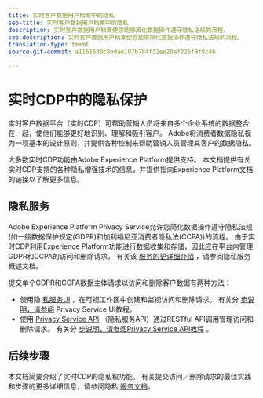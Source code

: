 ```yaml
---
title: 实时客户数据用户档案中的隐私
seo-title: 实时客户数据用户档案中的隐私
description: 实时客户数据用户档案使您能够简化数据操作遵守隐私法规的流程。
seo-description: 实时客户数据用户档案使您能够简化数据操作遵守隐私法规的流程。
translation-type: tm+mt
source-git-commit: a1161630c8edae107b784f32ee20af225f9f8c46

---
```



# 实时CDP中的隐私保护

实时客户数据平台（实时CDP）可帮助营销人员将来自多个企业系统的数据整合在一起，使他们能够更好地识别、理解和吸引客户。 Adobe将消费者数据隐私视为一项基本的设计原则，并提供各种控制来帮助营销人员管理其客户的数据隐私。

大多数实时CDP功能由Adobe Experience Platform提供支持。 本文档提供有关实时CDP支持的各种隐私增强技术的信息，并提供指向Experience Platform文档的链接以了解更多信息。

## 隐私服务

Adobe Experience Platform Privacy Service允许您简化数据操作遵守隐私法规(如一般数据保护规定(GDPR)和加利福尼亚消费者隐私法(CCPA))的流程。 由于实时CDP利用Experience Platform功能进行数据收集和存储，因此应在平台内管理GDPR和CCPA的访问和删除请求。 有关该 [服务的更详细介绍](../../privacy-service/home.md) ，请参阅隐私服务概述文档。

提交单个GDPR和CCPA数据主体请求以访问和删除客户数据有两种方法：

* 使用隐 [私服务UI](https://gdprui.cloud.adobe.io/) ，在可视工作区中创建和监视访问和删除请求。 有关分 [步说明，请参阅](../../privacy-service/ui/overview.md) Privacy Service UI教程。
* 使用 [Privacy Service API](https://www.adobe.io/apis/experienceplatform/home/api-reference.html#!acpdr/swagger-specs/privacy-service.yaml) （隐私服务API）通过RESTful API调用管理访问和删除请求。 有关分 [步说明，请参阅Privacy Service API教程](../../privacy-service/api/getting-started.md) 。

<!-- (Capability will not be available for November GA) 
## Opt-out capabilities

Real-time CDP provides two types of consumer opt-out capabilities:

1. **General opt-out**: (Waiting on info)
1. **Segment-level opt-out of sale**: Opt-out of sale requests are captured using the Profile Privacy mixin (see the section on "Handling opt-out requests" in the [Real-time Customer Profile overview](../../profile/home.md) for more information). Using this, you can exclude users who have opted out from a segment using boolean logic ("AND NOT") in the segment predicate.
-->

## 后续步骤

本文档简要介绍了实时CDP的隐私权功能。 有关提交访问／删除请求的最佳实践和步骤的更多详细信息，请参阅隐私 [服务文档](../../privacy-service/home.md)。